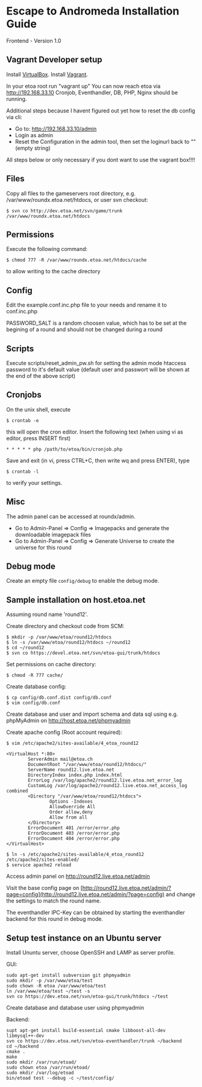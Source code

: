 Escape to Andromeda Installation Guide
======================================

Frontend - Version 1.0

Vagrant Developer setup
-----------------------

Install [VirtualBox](https://www.virtualbox.org/).
Install [Vagrant](https://www.vagrantup.com/).

In your etoa root run "vagrant up"
You can now reach etoa via http://192.168.33.10
Cronjob, Eventhandler, DB, PHP, Nginx should be running.

Additional steps because I havent figured out yet how to reset the db config via cli:
* Go to: http://192.168.33.10/admin
* Login as admin
* Reset the Configuration in the admin tool, then set the loginurl back to "" (empty string)

All steps below or only necessary if you dont want to use the vagrant box!!!!

Files
-----
Copy all files to the gameservers root directory, e.g. /var/www/roundx.etoa.net/htdocs,
or user svn checkout:

    $ svn co http://dev.etoa.net/svn/game/trunk /var/www/roundx.etoa.net/htdocs
	
	
Permissions
-----------
Execute the following command:
	
    $ chmod 777 -R /var/www/roundx.etoa.net/htdocs/cache

to allow writing to the cache directory


Config
------
Edit the example.conf.inc.php file to your needs and rename it to conf.inc.php

PASSWORD_SALT is a random choosen value, which has to be set at the begining of a round and should not be changed during a round


Scripts
-------
Execute scripts/reset_admin_pw.sh for setting the admin mode htaccess password to it's default value
(default user and passwort will be shown at the end of the above script)


Cronjobs
--------
On the unix shell, execute 

    $ crontab -e

this will open the cron editor. Insert the following text (when using vi as editor, press INSERT first)
 
    * * * * * php /path/to/etoa/bin/cronjob.php
	
Save and exit (in vi, press CTRL+C, then write wq and press ENTER), type

    $ crontab -l

to verify your settings.


Misc
----

The admin panel can be accessed at roundx/admin.

 * Go to Admin-Panel => Config => Imagepacks and generate the downloadable imagepack files
 * Go to Admin-Panel => Config => Generate Universe to create the universe for this round
 
Debug mode
----------

Create an empty file `config/debug` to enable the debug mode.

 
Sample installation on host.etoa.net
------------------------------------

Assuming round name 'round12'. 

Create directory and checkout code from SCM:

    $ mkdir -p /var/www/etoa/round12/htdocs
    $ ln -s /var/www/etoa/round12/htdocs ~/round12
    $ cd ~/round12
    $ svn co https://devel.etoa.net/svn/etoa-gui/trunk/htdocs 
    
Set permissions on cache directory:
    
    $ chmod -R 777 cache/

Create database config:

    $ cp config/db.conf.dist config/db.conf
    $ vim config/db.conf

Create database and user and import schema and data sql using e.g. phpMyAdmin on http://host.etoa.net/phpmyadmin

Create apache config (Root account required):
    
    $ vim /etc/apache2/sites-available/4_etoa_round12
    
    <VirtualHost *:80>
            ServerAdmin mail@etoa.ch
            DocumentRoot "/var/www/etoa/round12/htdocs/"
            ServerName round12.live.etoa.net
            DirectoryIndex index.php index.html
            ErrorLog /var/log/apache2/round12.live.etoa.net_error_log
            CustomLog /var/log/apache2/round12.live.etoa.net_access_log combined
            <Directory "/var/www/etoa/round12/htdocs">
                    Options -Indexes
                    AllowOverride All
                    Order allow,deny
                    Allow from all
            </Directory>
            ErrorDocument 401 /error/error.php
            ErrorDocument 403 /error/error.php
            ErrorDocument 404 /error/error.php
    </VirtualHost>
    
    $ ln -s /etc/apache2/sites-available/4_etoa_round12 /etc/apache2/sites-enabled/
    $ service apache2 reload

Access admin panel on http://round12.live.etoa.net/admin

Visit the base config page on [http://round12.live.etoa.net/admin/?page=config](http://round12.live.etoa.net/admin/?page=config) and change the settings to match the round name. 

The eventhandler IPC-Key can be obtained by starting the eventhandler backend for this round in debug mode.


Setup test instance on an Ubuntu server 
---------------------------------------

Install Ununtu server, choose OpenSSH and LAMP as server profile.

GUI:

    sudo apt-get install subversion git phpmyadmin
    sudo mkdir -p /var/www/etoa/test
    sudo chown -R etoa /var/www/etoa/test
    ln /var/www/etoa/test ~/test -s
    svn co https://dev.etoa.net/svn/etoa-gui/trunk/htdocs ~/test

Create database and database user using phpmyadmin

Backend: 

    supt apt-get install build-essential cmake libboost-all-dev libmysql++-dev
    svn co https://dev.etoa.net/svn/etoa-eventhandler/trunk ~/backend
    cd ~/backend
    cmake .
    make
    sudo mkdir /var/run/etoad/
    sudo chown etoa /var/run/etoad/
    sudo mkdir /var/log/etoad
    bin/etoad test --debug -c ~/test/config/
